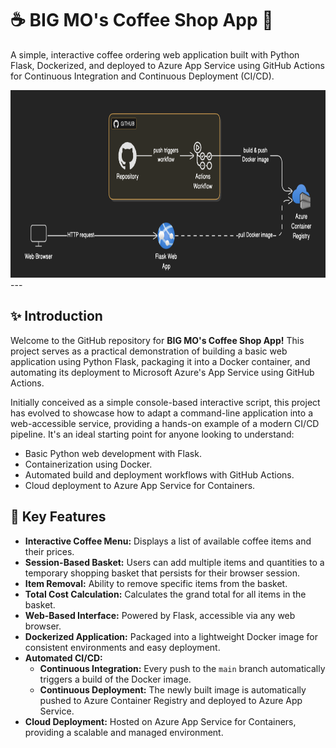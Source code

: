 # ☕ BIG MO's Coffee Shop App 🚀

A simple, interactive coffee ordering web application built with Python Flask, Dockerized, and deployed to Azure App Service using GitHub Actions for Continuous Integration and Continuous Deployment (CI/CD).

<img src="images/flowchart.png" alt="CI/CD Pipeline Flowchart showing code push, Docker build, ACR, and Azure App Service deployment" width="700" height="300"/>
---

## ✨ Introduction

Welcome to the GitHub repository for **BIG MO's Coffee Shop App!** This project serves as a practical demonstration of building a basic web application using Python Flask, packaging it into a Docker container, and automating its deployment to Microsoft Azure's App Service using GitHub Actions.

Initially conceived as a simple console-based interactive script, this project has evolved to showcase how to adapt a command-line application into a web-accessible service, providing a hands-on example of a modern CI/CD pipeline. It's an ideal starting point for anyone looking to understand:

* Basic Python web development with Flask.
* Containerization using Docker.
* Automated build and deployment workflows with GitHub Actions.
* Cloud deployment to Azure App Service for Containers.

## 🌟 Key Features

* **Interactive Coffee Menu:** Displays a list of available coffee items and their prices.
* **Session-Based Basket:** Users can add multiple items and quantities to a temporary shopping basket that persists for their browser session.
* **Item Removal:** Ability to remove specific items from the basket.
* **Total Cost Calculation:** Calculates the grand total for all items in the basket.
* **Web-Based Interface:** Powered by Flask, accessible via any web browser.
* **Dockerized Application:** Packaged into a lightweight Docker image for consistent environments and easy deployment.
* **Automated CI/CD:**
    * **Continuous Integration:** Every push to the `main` branch automatically triggers a build of the Docker image.
    * **Continuous Deployment:** The newly built image is automatically pushed to Azure Container Registry and deployed to Azure App Service.
* **Cloud Deployment:** Hosted on Azure App Service for Containers, providing a scalable and managed environment.
